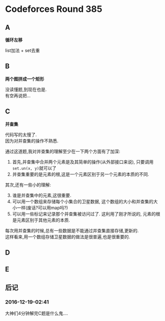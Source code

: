 # Codeforces Round 385

## A
**循环左移**

list加法 + set去重

## B
**两个图拼成一个矩形**

没读懂题,到现在也是.  
有空再说把...

## C
**并查集**

代码写的太慢了.  
因为对并查集的操作不熟悉.

通过这道题,我对并查集的理解至少在一下两个方面有了加深:

1. 首先,并查集中合并两个元素是及其简单的操作(从外部接口来说), 只要调用`set.un(x, y)`就可以了
2. 并查集重要的是元素的根,这是一个元素区别于另一个元素的本质的不同.

其次,还有一些小的理解:  

3. 谁是并查集中的元素,这很重要.
4. 可以用一个数组来存储每个小集合的卫星数据, 这个数组的大小和并查集的大小一样(废话?可以用map吗?)
5. 可以用一些标记来记录那个并查集被访问过了. 这利用了刚才所说的, 元素的根是元素区别于其他元素的本质.

每次用并查集的时候,总有一些数据是不能通过并查集直接存储,更新的.  
这样看来,用一个数组存储卫星数据的做法是很普遍,也是很重要的.

## D

## E

## 后记

### 2016-12-19-02:41

大神们4分钟解完C题是什么鬼....

